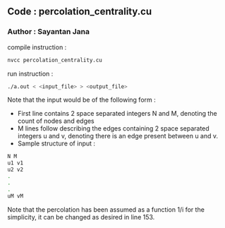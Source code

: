 ## Code : percolation_centrality.cu
### Author : Sayantan Jana 
compile instruction : 
```sh
nvcc percolation_centrality.cu
```
run instruction : 
```sh
./a.out < <input_file> > <output_file>
```
Note that the input would be of the following form :
- First line contains 2 space separated integers N and M, denoting the count of nodes and edges
- M lines follow describing the edges containing 2 space separated integers u and v, denoting there is an edge present between u and v.
- Sample structure of input :
```sh
N M
u1 v1
u2 v2
.
.
.
uM vM
```
Note that the percolation has been assumed as a function 1/i for the simplicity, it can be changed as desired in line 153.